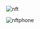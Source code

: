 ![nft](https://user-images.githubusercontent.com/88805312/200398146-d5ee578d-55f3-4922-800c-f398216b9c4e.jpg)

![nftphone](https://user-images.githubusercontent.com/88805312/200398179-b08f7d9e-5983-49c5-a3f5-bc3734f4779a.png)
